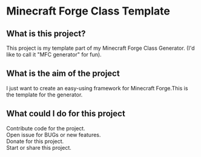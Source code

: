Minecraft Forge Class Template
=======
What is this project?
------
This project is my template part of my Minecraft Forge Class Generator.
(I'd like to call it "MFC generator" for fun).

What is the aim of the project
------
I just want to create an easy-using framework for Minecraft Forge.This is the template for the generator.

What could I do for this project
------
Contribute code for the project.<br>
Open issue for BUGs or new features.<br>
Donate for this project.<br>
Start or share this project.<br>
